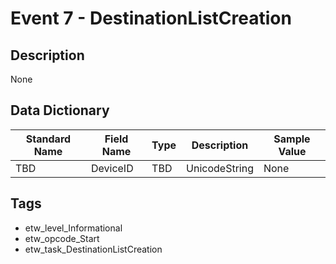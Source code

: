 # Event 7 - DestinationListCreation

## Description
None

## Data Dictionary
|Standard Name|Field Name|Type|Description|Sample Value|
|---|---|---|---|---|
|TBD|DeviceID|TBD|UnicodeString|None|None|

## Tags
* etw_level_Informational
* etw_opcode_Start
* etw_task_DestinationListCreation